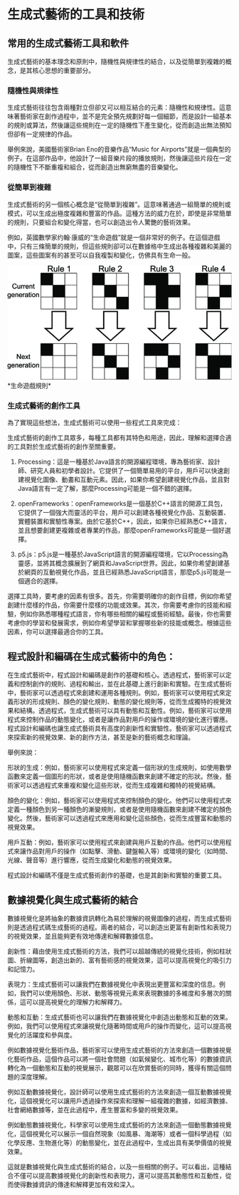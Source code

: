 # 生成式藝術的工具和技術

## 常用的生成式藝術工具和軟件

生成式藝術的基本理念和原則中，隨機性與規律性的結合，以及從簡單到複雜的概念，是其核心思想的重要部分。

### 隨機性與規律性

生成式藝術往往包含兩種對立但卻又可以相互結合的元素：隨機性和規律性。這意味著藝術家在創作過程中，並不是完全預先規劃好每一個細節，而是設計一組基本的規則或算法，然後讓這些規則在一定的隨機性下產生變化，從而創造出無法預知但卻有一定規律的作品。

舉例來說，美國藝術家Brian Eno的音樂作品“Music for Airports”就是一個典型的例子。在這部作品中，他設計了一組音樂片段的播放規則，然後讓這些片段在一定的隨機性下不斷重複和組合，從而創造出無窮無盡的音樂變化。

### 從簡單到複雜

生成式藝術的另一個核心概念是“從簡單到複雜”。這意味著通過一組簡單的規則或模式，可以生成出極度複雜和豐富的作品。這種方法的威力在於，即使是非常簡單的規則，只要組合和變化得當，也可以創造出令人驚艷的藝術效果。

例如，英國數學家约翰·康威的“生命遊戲”就是一個非常好的例子。在這個遊戲中，只有三條簡單的規則，但這些規則卻可以在數據格中生成出各種複雜和美麗的圖案，這些圖案有的甚至可以自我複製和變化，仿佛具有生命一般。



<img src="images/Rules-of-Conways-Game-of-Life.png" style="width:600px;" />
*生命遊戲規則*



### 生成式藝術的創作工具

為了實現這些想法，生成式藝術可以使用一些程式工具來完成：

生成式藝術的創作工具眾多，每種工具都有其特色和用途，因此，理解和選擇合適的工具對於生成式藝術的創作至關重要。

1. Processing：這是一種基於Java語言的開源編程環境，專為藝術家、設計師、研究人員和初學者設計。它提供了一個簡單易用的平台，用戶可以快速創建視覺化圖像、動畫和互動元素。因此，如果你希望創建視覺化作品，並且對Java語言有一定了解，那麼Processing可能是一個不錯的選擇。

2. openFrameworks：openFrameworks是一個基於C++語言的開源工具包，它提供了一個強大而靈活的平台，用戶可以創建各種視覺化作品、互動裝置、實體裝置和實驗性專案。由於它基於C++，因此，如果你已經熟悉C++語言，並且想要創建更複雜或者專業的作品，那麼openFrameworks可能是一個好選擇。

3. p5.js：p5.js是一種基於JavaScript語言的開源編程環境，它以Processing為靈感，並將其概念擴展到了網頁和JavaScript世界。因此，如果你希望創建基於網頁的互動視覺化作品，並且已經熟悉JavaScript語言，那麼p5.js可能是一個適合的選擇。

選擇工具時，要考慮的因素有很多。首先，你需要明確你的創作目標，例如你希望創建什麼樣的作品，你需要什麼樣的功能或效果。其次，你需要考慮你的技能和經驗，例如你熟悉哪種程式語言，你有哪些相關的編程或藝術經驗。最後，你也需要考慮你的學習和發展需求，例如你希望學習和掌握哪些新的技能或概念。根據這些因素，你可以選擇最適合你的工具。


## 程式設計和編碼在生成式藝術中的角色：

在生成式藝術中，程式設計和編碼是創作的基礎和核心。透過程式，藝術家可以定義和控制創作的規則、過程和輸出，並在此基礎上進行創新和實驗。在生成式藝術中，藝術家可以透過程式來創建和運用各種規則。例如，藝術家可以使用程式來定義形狀的形成規則、顏色的變化規則、動態的變化規則等，從而生成獨特的視覺效果和結構。透過程式，生成式藝術可以具有動態和互動性。例如，藝術家可以使用程式來控制作品的動態變化，或者是讓作品對用戶的操作或環境的變化進行響應。程式設計和編碼也讓生成式藝術具有高度的創新性和實驗性。藝術家可以透過程式來探索新的視覺效果、新的創作方法，甚至是新的藝術概念和理論。

舉例來說：

形狀的生成：例如，藝術家可以使用程式來定義一個形狀的生成規則，如使用數學函數來定義一個圖形的形狀，或者是使用隨機函數來創建不確定的形狀。然後，藝術家可以透過程式來重複和變化這些形狀，從而生成複雜和獨特的視覺結構。

顏色的變化：例如，藝術家可以使用程式來控制顏色的變化。他們可以使用程式來定義一種顏色到另一種顏色的漸變規則，或者是使用隨機函數來創建不確定的顏色變化。然後，藝術家可以透過程式來應用和變化這些顏色，從而生成豐富和動態的視覺效果。

用戶互動：例如，藝術家可以使用程式來創建與用戶互動的作品。他們可以使用程式來讓作品對用戶的操作（如點擊、滑動、鍵盤輸入等）或環境的變化（如時間、光線、聲音等）進行響應，從而生成變化和動態的視覺效果。

程式設計和編碼不僅是生成式藝術創作的基礎，也是其創新和實驗的重要工具。


## 數據視覺化與生成式藝術的結合

數據視覺化是將抽象的數據資訊轉化為易於理解的視覺圖像的過程，而生成式藝術則是透過程式碼生成藝術的過程。兩者的結合，可以創造出更富有創新性和表現力的視覺效果，並且能夠更有效地傳達和解釋數據信息。

創新性：藉由使用生成式藝術的方法，我們可以超越傳統的視覺化技術，例如柱狀圖、折線圖等，創造出新的、富有藝術感的視覺效果，這可以提高視覺化的吸引力和記憶力。

表現力：生成式藝術可以讓我們在數據視覺化中表現出更豐富和深度的信息。例如，我們可以使用顏色、形狀、動態等視覺元素來表現數據的多維度和多層次的關係，這可以提高視覺化的理解力和解釋力。

動態和互動：生成式藝術也可以讓我們在數據視覺化中創造出動態和互動的效果。例如，我們可以使用程式來讓視覺化隨著時間或用戶的操作而變化，這可以提高視覺化的活躍度和參與度。

例如數據視覺化藝術作品，藝術家可以使用生成式藝術的方法來創造一個數據視覺化藝術作品，這個作品可以將一個社會問題（如氣候變化、城市化等）的數據資訊轉化為一個動態和互動的視覺展示，觀眾可以在欣賞藝術的同時，獲得有關這個問題的深度理解。

例如互動數據視覺化，設計師可以使用生成式藝術的方法來創造一個互動數據視覺化，這個視覺化可以讓用戶透過操作來探索和理解一組複雜的數據，如經濟數據、社會網絡數據等，並在此過程中，產生豐富和多變的視覺效果。

例如動態數據視覺化，科學家可以使用生成式藝術的方法來創造一個動態數據視覺化，這個視覺化可以展示一個自然現象（如風暴、海潮等）或者一個科學過程（如化學反應、生物進化等）的動態變化，並在此過程中，生成出具有美學價值的視覺效果。

這就是數據視覺化與生成式藝術的結合，以及一些相關的例子。可以看出，這種結合不僅可以提高數據視覺化的創新性和表現力，還可以提高其動態性和互動性，從而使得數據資訊的傳達和解釋更加有效和深入。